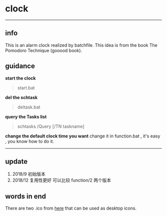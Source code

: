 # clock
---

## info
This is an alarm clock realized by batchfile. This idea is from the book The Pomodoro Technique (gooood book).

## guidance
**start the clock**
>start.bat

**del the schtask**
>deltask.bat

**query the Tasks list**
>schtasks /Query [/TN taskname]

**change the default clock time you want**
change it in function.bat , it's easy , you know how to do it.

---

## update
1. 2018/9 初始版本
2. 2018/12 复用性更好 可以比较 function/2 两个版本

## words in end
There are two .ico from [here](http://modernuiicons.com/) that can be used as desktop icons.
